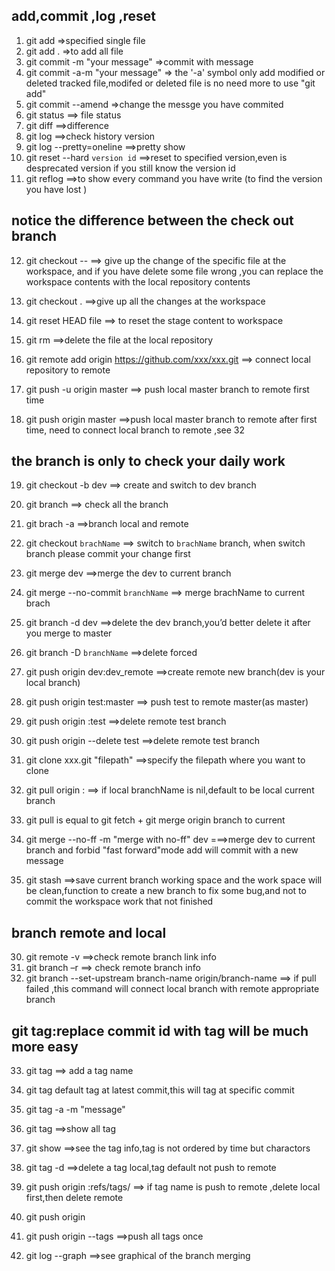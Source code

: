 
## add,commit ,log ,reset
1. git add<file> =>specified single file
2. git add .  =>to add all file
3. git commit -m "your message"  =>commit with message
4. git commit -a-m "your message"  => the '-a' symbol only add modified or deleted tracked file,modifed or deleted file is no need more to use "git add"
5. git commit --amend  =>change the messge you have commited
6. git status  ==> file status
7. git diff  ==>difference
8. git log ==>check history version
9. git log --pretty=oneline  ==>pretty show
10. git reset --hard `version id`  ==>reset to specified version,even is desprecated version if you still know the version id
11. git reflog   ==>to show every command you have write (to find the version you have lost )

## notice  the difference between the check out branch
12. git checkout --<file> ==> give up the change of the specific file at the workspace, and if you have delete some file wrong ,you can replace the workspace contents with the local repository contents

13. git checkout .  ==>give up all the changes at the workspace

14. git reset HEAD file  ==> to reset the stage content to workspace
15. git rm  ==>delete the file  at the local repository

16. git remote add origin https://github.com/xxx/xxx.git  ==> connect local  repository to remote
17. git push -u origin master  ==> push local master branch to remote first time
18. git push origin master  ==>push local master branch to remote after first time, need to connect local branch to remote ,see 32

## the branch is only to check your daily work

19. git checkout -b dev   ==> create and switch to dev branch
20. git branch ==> check all the branch
20. git brach -a ==>branch local and remote

21. git checkout `brachName` ==> switch to `brachName` branch, when switch branch please commit your change first
22. git merge dev  ==>merge the dev to current branch
22. git merge --no-commit `branchName` ==> merge brachName to current brach
23. git branch -d dev  ==>delete the dev branch,you’d better delete it after you merge to master
23. git branch -D `branchName` ==>delete forced

24. git push origin dev:dev_remote  ==>create remote new branch(dev is your local branch)
24. git push origin test:master    ==> push test to remote master(as master)
25. git push origin :test  ==>delete remote test branch 
25. git push origin --delete test  ==>delete remote test branch 

24. git clone xxx.git "filepath"  ==>specify the filepath where you want to clone
25. git pull origin <origin branchName>:<local branchName> ==> if local branchName is nil,default to be local current branch
26. git pull is equal to git fetch + git merge origin branch to current
27. git merge --no-ff -m "merge with no-ff" dev   ===>merge dev to current branch and forbid "fast forward"mode  add will commit with a new message

28. git stash  ==>save current branch working space and the work space will be clean,function to create a new branch to fix some bug,and not to commit the workspace work that not finished


## branch remote and local

30. git remote -v  ==>check remote branch link info
30. git branch –r  ==> check remote branch info
32. git branch --set-upstream branch-name origin/branch-name  ==> if pull failed ,this command will connect local branch with remote appropriate branch

## git tag:replace commit id with tag will be much more easy
33. git tag<name> ==> add a tag name
34.  git tag <name> <commit id>  default tag at latest commit,this will tag at specific commit
35. git tag -a <tag name> -m "message" <commit id>
36. git tag  ==>show all tag

37. git show <tag name> ==>see the tag info,tag is not ordered by time but charactors
38. git tag -d <tag name> ==>delete a tag local,tag default not push to remote
39. git push origin :refs/tags/<tagname>  ==> if tag name is push to remote ,delete local first,then delete remote
40. git push origin <tag name>
41. git push origin --tags ==>push all tags once

42. git log --graph  ==>see graphical of the branch merging




